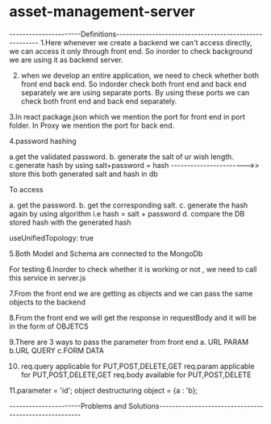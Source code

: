 # asset-management-server

----------------------Definitions------------------------------------------------------
1.Here whenever we create a backend we can't access directly, we can access it only through front end.
So inorder to check background we are using it as backend server.

2. when we develop an entire application, we need to check whether both front end back end.
So indorder check both front end and back end separately we are using separate ports.
By using these ports we can check both front end and back end separately.

3.In react package.json which we mention the port for front end in port folder.
In Proxy we mention the port for back end.

4.password hashing
 
 a.get the validated password.
 b. generate the salt of ur wish length.
 c.generate hash by using salt+password = hash ----------------------->> store this both generated salt and hash in db
 
 To access
 
 a. get the password.
 b. get the corresponding salt.
 c. generate the hash again by using algorithm i.e hash = salt + password
 d. compare the DB stored hash with the generated hash
 
 
 useUnifiedTopology: true 
 
 5.Both Model and Schema are connected to the MongoDb

For testing
6.Inorder to check whether it is working or not , we need to call this service in server.js

7.From the front end we are getting as objects and we can pass the same objects to the backend

8.From the front end we will get the response in requestBody and it will be in the form of OBJETCS

9.There are 3 ways to pass the parameter from front end
  a. URL PARAM
  b.URL QUERY
  c.FORM DATA
  
10. req.query applicable for PUT,POST,DELETE,GET
req.param applicable for PUT,POST,DELETE,GET
req.body available for PUT,POST,DELETE

11.parameter = 'id'; object destructuring
object = {a : 'b};


 ----------------------Problems and Solutions------------------------------------------------------